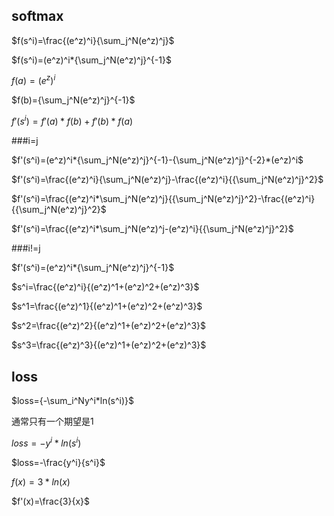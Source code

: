 ## softmax

$f(s^i)=\frac{(e^z)^i}{\sum_j^N(e^z)^j}$

$f(s^i)=(e^z)^i*{\sum_j^N(e^z)^j}^{-1}$

$f(a)=(e^z)^i$

$f(b)={\sum_j^N(e^z)^j}^{-1}$

$f'(s^i)=f'(a)*f(b)+f'(b)*f(a)$

###i=j

$f'(s^i)=(e^z)^i*{\sum_j^N(e^z)^j}^{-1}-{\sum_j^N(e^z)^j}^{-2}*(e^z)^i$

$f'(s^i)=\frac{(e^z)^i}{\sum_j^N(e^z)^j}-\frac{(e^z)^i}{{\sum_j^N(e^z)^j}^2}$

$f'(s^i)=\frac{(e^z)^i*\sum_j^N(e^z)^j}{{\sum_j^N(e^z)^j}^2}-\frac{(e^z)^i}{{\sum_j^N(e^z)^j}^2}$

$f'(s^i)=\frac{(e^z)^i*\sum_j^N(e^z)^j-(e^z)^i}{{\sum_j^N(e^z)^j}^2}$

###i!=j

$f'(s^i)=(e^z)^i*{\sum_j^N(e^z)^j}^{-1}$



$s^i=\frac{(e^z)^i}{(e^z)^1+(e^z)^2+(e^z)^3}$

$s^1=\frac{(e^z)^1}{(e^z)^1+(e^z)^2+(e^z)^3}$

$s^2=\frac{(e^z)^2}{(e^z)^1+(e^z)^2+(e^z)^3}$

$s^3=\frac{(e^z)^3}{(e^z)^1+(e^z)^2+(e^z)^3}$



## loss

$loss={-\sum_i^Ny^i*ln(s^i)}$

通常只有一个期望是1

$loss=-y^i*ln(s^i)$

$loss=-\frac{y^i}{s^i}$



$f(x)=3*ln(x)$

$f'(x)=\frac{3}{x}$